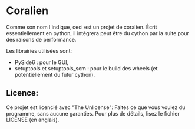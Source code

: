 # Coralien

Comme son nom l'indique, ceci est un projet de coralien.
Écrit essentiellement en python, il intégrera peut être du cython par la suite pour des raisons de performance.

Les librairies utilisées sont:
 - PySide6 : pour le GUI,
 - setuptools et setuptools_scm : pour le build des wheels (et potentiellement du futur cython).

## Licence:
Ce projet est licencié avec "The Unlicense": Faites ce que vous voulez du programme, sans aucune garanties. Pour plus de détails, lisez le fichier LICENSE (en anglais).